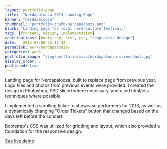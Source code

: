 ```yaml
---
layout: portfolio-page
title:  "Nerdapalooza 2013 Landing Page"
banner: "nerdapalooza"
thumbnail: "portfolio-thumb-nerdapalooza.png"
blurb: "Landing page for local nerd-culture festival."
tags: [frontend, design, implementation]
contributions: [bootstrap, html, css, "responsive design"]
date:   2015-07-06 23:17:42
permalink: work/nerdapalooza/
categories: work
portfolio_image: "/img/portfolio/misc/nerdapalooza-screenshot.jpg"
display_order: 7
published: true
---
```


Landing page for Nerdapalooza, built to replace page from previous year. Logo files and photos from previous events were provided. I created the design in Photoshop, PSD sliced where necessary, and used html/css techniques where possible.

I implemented a scrolling ticker to showcase performers for 2013, as well as a dynamically changing "Order Tickets" button that changed based on the days left before the concert.

Bootstrap's CSS was utilized for gridding and layout, which also provided a foundation for the responsive design.

<p class="links">
  <span class="fa fa-link"></span> <a href="http://keeg.me/stuff/nerdapalooza-2013-landing-page/">See live demo</a>
</p>
